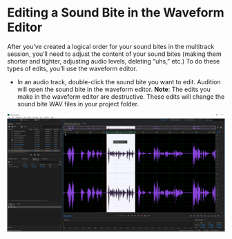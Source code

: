 # Editing a Sound Bite in the Waveform Editor

After you’ve created a logical order for your sound bites in the multitrack session, you’ll need to adjust the content of your sound bites \(making them shorter and tighter, adjusting audio levels, deleting “uhs,” etc.\) To do these types of edits, you’ll use the waveform editor.

* In an audio track, double-click the sound bite you want to edit. Audition will open the sound bite in the waveform editor. **Note**: The edits you make in the waveform editor are destructive. These edits will change the sound bite WAV files in your project folder.

![](../.gitbook/assets/internal-edit-in-waveform-editor.png)

